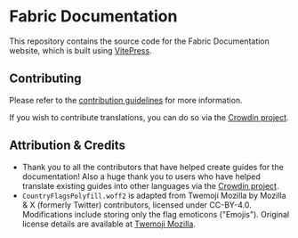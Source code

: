 # Fabric Documentation

This repository contains the source code for the Fabric Documentation website, which is built using [VitePress](https://vitepress.dev/).

## Contributing

Please refer to the [contribution guidelines](./contributing) for more information.

If you wish to contribute translations, you can do so via the [Crowdin project](https://crowdin.com/project/fabricmc).

## Attribution & Credits

- Thank you to all the contributors that have helped create guides for the documentation! Also a huge thank you to users who have helped translate existing guides into other languages via the [Crowdin project](https://crowdin.com/project/fabricmc).
- `CountryFlagsPolyfill.woff2` is adapted from Twemoji Mozilla by Mozilla & X (formerly Twitter) contributors, licensed under CC-BY-4.0. Modifications include storing only the flag emoticons ("Emojis"). Original license details are available at [Twemoji Mozilla](https://github.com/mozilla/twemoji-colr/blob/master/LICENSE#license-for-the-visual-design).
